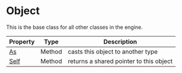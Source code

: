 # Object #
This is the base class for all other classes in the engine.

| Property | Type | Description |
|-|-|-|
| [As](Object_As.md) | Method | casts this object to another type |
| [Self](Object_Self.md) | Method | returns a shared pointer to this object |
